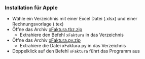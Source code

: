 
### Installation für Apple
- Wähle ein Verzeichnis mit einer Excel Datei (.xlsx) und einer Rechnungsvorlage (.tex)
- Öffne das Archiv [xFaktura.tbz.zip](https://downgit.github.io/#/home?url=https://github.com/marbx/xFaktura/blob/master/solution/xFaktura.tbz)
  - Extrahiere den Befehl `xFaktura` in das Verzeichnis
- Öffne das Archiv [xFaktura.py.zip](https://downgit.github.io/#/home?url=https://github.com/marbx/xFaktura/blob/master/solution/xFaktura.py)
  - Extrahiere die Datei xFaktura.py in das Verzeichnis
- Doppelklick auf den Befehl `xFaktura` führt das Programm aus
